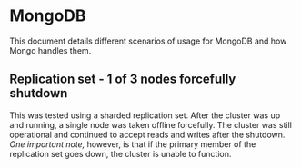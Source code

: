 # MongoDB
This document details different scenarios of usage for MongoDB and how Mongo handles them.

## Replication set - 1 of 3 nodes forcefully shutdown
This was tested using a sharded replication set.  After the cluster was up and running, a single node was taken offline forcefully.  The cluster was still operational and continued to accept reads and writes after the shutdown.  *One important note,* however, is that if the primary member of the replication set goes down, the cluster is unable to function.
